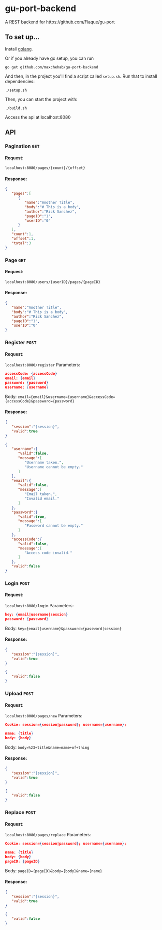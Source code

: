 # gu-port-backend
A REST backend for https://github.com/Flaque/gu-port

## To set up...
Install [golang](https://golang.org/doc/install).

Or if you already have go setup, you can run
```
go get github.com/maxchehab/gu-port-backend
```

And then, in the project you'll find a script called `setup.sh`. Run that to install dependencies:

```
./setup.sh
```

Then, you can start the project with:
```
./build.sh
```

Access the api at localhost:8080

## API

### Pagination `GET`
#### Request:
`localhost:8080/pages/{count}/{offset}`
#### Response:
```json
{
   "pages":[
      {
         "name":"Another Title",
         "body":"# This is a body",
         "author":"Rick Sanchez",
         "pageID":"1",
         "userID":"0"
      }
   ],
   "count":1,
   "offset":1,
   "total":3
}
```
### Page `GET`
#### Request:
`localhost:8080/users/{userID}/pages/{pageID}`
#### Response:
```json
{
   "name":"Another Title",
   "body":"# This is a body",
   "author":"Rick Sanchez",
   "pageID":"1",
   "userID":"0"
}
```

### Register `POST`
#### Request:
`localhost:8080/register`
Parameters:
```json
accessCode: {accessCode}
email: {email}
password: {password}
username: {username}
```
Body:
`email={email}&username={username}&accessCode={accessCode}&password={password}`
#### Response:
```json
{
   "session":"{session}",
   "valid":true
}
```
```json
{
   "username":{
      "valid":false,
      "message":[
         "Username taken.",
         "Username cannot be empty."
      ]
   },
   "email":{
      "valid":false,
      "message":[
         "Email taken.",
         "Invalid email."
      ]
   },
   "password":{
      "valid":true,
      "message":[
         "Password cannot be empty."
      ]
   },
   "accessCode":{
      "valid":false,
      "message":[
         "Access code invalid."
      ]
   },
   "valid":false
}
```

### Login `POST`
#### Request:
`localhost:8080/login`
Parameters:
```json
key: {email|username|session}
password: {password}
```
Body:
`key={email|username}&password={password|session}`
#### Response:
```json
{
   "session":"{session}",
   "valid":true
}
```
```json
{
   "valid":false
}
```
### Upload `POST`
#### Request:
`localhost:8080/pages/new`
Parameters:
```json
Cookie: session={session|password}; username={username};

name: {title}
body: {body}
```
Body:
`body=%23+title&name=name+of+thing`
#### Response:
```json
{
   "session":"{session}",
   "valid":true
}
```
```json
{
   "valid":false
}
```
### Replace `POST`
#### Request:
`localhost:8080/pages/replace`
Parameters:
```json
Cookie: session={session|password}; username={username};

name: {title}
body: {body}
pageID: {pageID}
```
Body:
`pageID={pageID}&body={body}&name={name}`
#### Response:
```json
{
   "session":"{session}",
   "valid":true
}
```
```json
{
   "valid":false
}
```